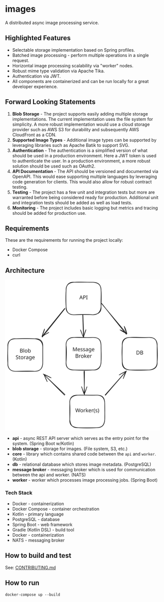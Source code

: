 # images

A distributed async image processing service.

## Highlighted Features

* Selectable storage implementation based on Spring profiles.
* Batched image processing - perform multiple operations in a single request.
* Horizontal image processing scalability via "worker" nodes.
* Robust mime type validation via Apache Tika.
* Authentication via JWT.
* All components are containerized and can be run locally for a great developer experience.

## Forward Looking Statements

1. **Blob Storage** - The project supports easily adding multiple storage implementations. The current implementation
   uses the file system
   for simplicity. A more robust implementation would use a cloud storage provider such as AWS S3 for durability and
   subsequently AWS CloudFront as a CDN.
2. **Supported Image Types** - Additional image types can be supported by leveraging libraries such as Apache Batik to
   support SVG.
3. **Authentication** - The authentication is a simplified version of what should be used in a production environment.
   Here a JWT token is used to authenticate the user. In a production environment, a more robust solution should be used such as
   OAuth2.
4. **API Documentation** - The API should be versioned and documented via OpenAPI. This would ease supporting multiple
   languages by leveraging
   code generation for clients. This would also allow for robust contract testing.
5. **Testing** - The project has a few unit and integration tests but more are warranted before being considered ready
   for production. Additional unit and integration tests should be added as well as load tests.
6. **Monitoring** - The project includes basic logging but metrics and tracing should be added for production use. 

## Requirements

These are the requirements for running the project locally:

* Docker Compose
* curl

## Architecture

![Component Diagram](etc/assets/arch-diagram.svg)

- **api** - async REST API server which serves as the entry point for the system. (Spring Boot w/Kotlin)
- **blob storage** - storage for images. (File system, S3, etc.)
- **core** - library which contains shared code between the `api` and `worker`. (Kotlin)
- **db** - relational database which stores image metadata. (PostgreSQL)
- **message broker** - messaging broker which is used for communication between the api and worker. (NATS)
- **worker** - worker which processes image processing jobs. (Spring Boot)

### Tech Stack

* Docker - containerization
* Docker Compose - container orchestration
* Kotlin - primary language
* PostgreSQL - database
* Spring Boot - web framework
* Gradle (Kotlin DSL) - build tool
* Docker - containerization
* NATS - messaging broker

## How to build and test

See: [CONTRIBUTING.md](CONTRIBUTING.md)

## How to run

```shell    
docker-compose up --build
```


